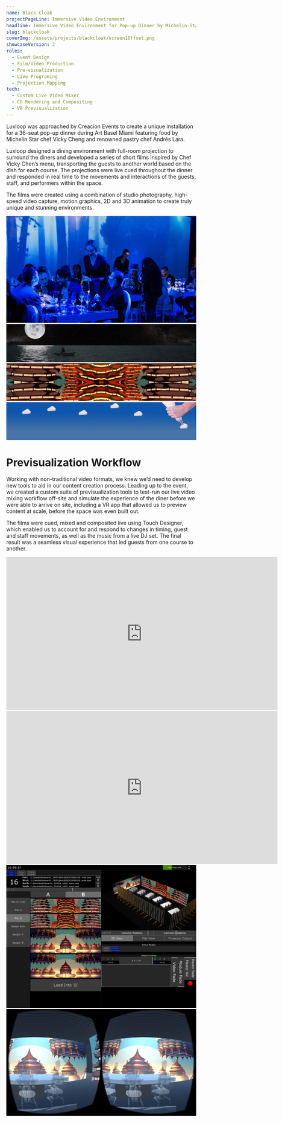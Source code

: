 ```yaml
---
name: Black Cloak
projectPageLine: Immersive Video Environment
headline: Immersive Video Environment for Pop-up Dinner by Michelin-Star Chef
slug: blackcloak
coverImg: /assets/projects/blackcloak/screen1Offset.png
showcaseVersion: 2
roles:
  - Event Design
  - Film/Video Production
  - Pre-visualization
  - Live Programing
  - Projection Mapping
tech:
  - Custom Live Video Mixer
  - CG Rendering and Compositing
  - VR Previsualization
---
```




<p>
    Luxloop was approached by Creacíon Events to create a unique installation for a 36-seat pop-up dinner during Art Basel Miami featuring food by Michelin Star chef Vicky Cheng and renowned pastry chef Andrés Lara.
</p>

<p>
    Luxloop designed a dining environment with full-room projection to surround the diners and developed a series of short films inspired by Chef Vicky Chen’s menu, transporting the guests to another world based on the dish for each course. The projections were live cued throughout the dinner and responded in real time to the movements and interactions of the guests, staff, and performers within the space.
</p>

<p>
    The films were created using a combination of studio photography, high-speed video capture, motion graphics, 2D and 3D animation to create truly unique and stunning environments.
</p>

<img src="/assets/projects/blackcloak/bc5.png">

<img src="/assets/projects/blackcloak/screen2.png">
<img src="/assets/projects/blackcloak/screen3.png">
<img src="/assets/projects/blackcloak/screen4.png">

<h1>Previsualization Workflow</h1>

<p>
    Working with non-traditional video formats, we knew we’d need to develop new tools to aid in our content creation process. Leading up to the event, we created a custom suite of previsualization tools to test-run our live video mixing workflow off-site and simulate the experience of the diner before we were able to arrive on site, including a VR app that allowed us to preview content at scale, before the space was even built out.
</p>

<p>
    The films were cued, mixed and composited live using Touch Designer, which enabled us to account for and respond to changes in timing, guest and staff movements, as well as the music from a live DJ set. The final result was a seamless visual experience that led guests from one course to another.
</p>

<div class="fitVid">
  <iframe src="http://player.vimeo.com/video/198264860?title=0&amp;byline=0&amp;portrait=0&amp;color=ffffff" width="720" height="405" frameborder="0" webkitallowfullscreen mozallowfullscreen allowfullscreen></iframe>
</div>

<div class="fitVid">
  <iframe src="http://player.vimeo.com/video/198264992?title=0&amp;byline=0&amp;portrait=0&amp;color=ffffff" width="720" height="405" frameborder="0" webkitallowfullscreen mozallowfullscreen allowfullscreen></iframe>
</div>

<img src="/assets/projects/blackcloak/touch.png">
<img src="/assets/projects/blackcloak/vr.png">


